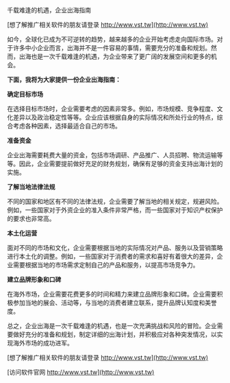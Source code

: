 千载难逢的机遇，企业出海指南

[想了解推广相关软件的朋友请登录 http://www.vst.tw](http://www.vst.tw)

如今，全球化已成为不可逆转的趋势，越来越多的企业开始考虑走向国际市场。对于许多中小企业而言，出海并不是一件容易的事情，需要充分的准备和规划。然而，出海也是一次千载难逢的机遇，为企业带来了更广阔的发展空间和更多的机会。

**下面，我将为大家提供一份企业出海指南：**

**确定目标市场**

在选择目标市场时，企业需要考虑的因素非常多。例如，市场规模、竞争程度、文化差异以及政治稳定性等等。企业应该根据自身的实际情况和所处行业的特点，综合考虑各种因素，选择最适合自己的市场。

**准备资金**

企业出海需要耗费大量的资金，包括市场调研、产品推广、人员招聘、物流运输等等。因此，企业需要提前做好充足的财务规划，确保有足够的资金支持出海计划的实施。

**了解当地法律法规**

不同的国家和地区有不同的法律法规，企业需要了解当地的相关规定，规避风险。例如，一些国家对于外资企业的准入条件非常严格，而一些国家对于知识产权保护的要求也非常高。

**本土化运营**

面对不同的市场和文化，企业需要根据当地的实际情况对产品、服务以及营销策略进行本土化的调整。例如，一些国家对于消费者的需求和喜好有着很大的差异，企业需要根据当地的市场需求定制自己的产品和服务，以提高市场竞争力。

**建立品牌形象和口碑**

在海外市场，企业需要花费更多的时间和精力来建立品牌形象和口碑。企业需要积极参加当地的展会、活动等，与当地的消费者建立联系，提升品牌认知度和美誉度。

总之，企业出海是一次千载难逢的机遇，也是一次充满挑战和风险的冒险。企业需要做好充分的准备和规划，制定详细的出海计划，并积极应对各种突发情况，以实现海外市场的成功进军。

[想了解推广相关软件的朋友请登录 http://www.vst.tw](http://www.vst.tw)


[访问软件官网 http://www.vst.tw](http://www.vst.tw)
